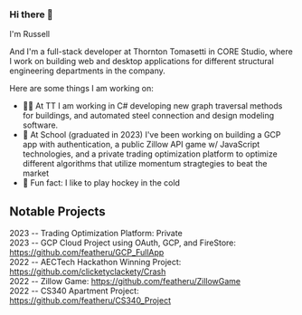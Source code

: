 ### Hi there 👋

I'm Russell

And I'm a full-stack developer at Thornton Tomasetti in CORE Studio, where I work on building web and desktop applications for different structural engineering departments in the company.

Here are some things I am working on:

- 👨‍💻 At TT I am working in C# developing new graph traversal methods for buildings, and automated steel connection and design modeling software.
- 🦫 At School (graduated in 2023) I've been working on building a GCP app with authentication, a public Zillow API game w/ JavaScript technologies, and a private trading optimization platform to optimize different algorithms that utilize momentum stragtegies to beat the market
- 🏒 Fun fact: I like to play hockey in the cold

## Notable Projects <br>
2023 -- Trading Optimization Platform: Private <br>
2023 -- GCP Cloud Project using OAuth, GCP, and FireStore: https://github.com/featheru/GCP_FullApp <br>
2022 -- AECTech Hackathon Winning Project: https://github.com/clicketyclackety/Crash <br>
2022 -- Zillow Game: https://github.com/featheru/ZillowGame <br>
2022 -- CS340 Apartment Project: https://github.com/featheru/CS340_Project <br>
